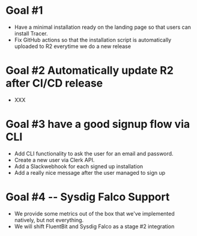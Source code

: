 # Goal #1

- Have a minimal installation ready on the landing page so that users can install Tracer.
- Fix GitHub actions so that the installation script is automatically uploaded to R2 everytime we do a new release

# Goal #2 Automatically update R2 after CI/CD release

- XXX

# Goal #3 have a good signup flow via CLI

- Add CLI functionality to ask the user for an email and password.
- Create a new user via Clerk API.
- Add a Slackwebhook for each signed up installation
- Add a really nice message after the user managed to sign up

# Goal #4 -- Sysdig Falco Support

- We provide some metrics out of the box that we've implemented natively, but not everything.
- We will shift FluentBit and Sysdig Falco as a stage #2 integration
